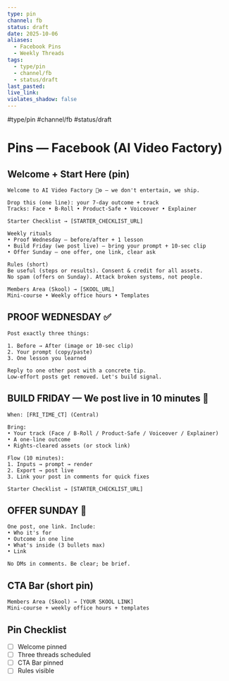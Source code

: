 ```yaml
---
type: pin
channel: fb
status: draft
date: 2025-10-06
aliases:
  - Facebook Pins
  - Weekly Threads
tags:
  - type/pin
  - channel/fb
  - status/draft
last_pasted:
live_link:
violates_shadow: false
---
```


#type/pin #channel/fb #status/draft

# Pins — Facebook (AI Video Factory)

## Welcome + Start Here (pin)

```
Welcome to AI Video Factory 🎥⚙️ — we don't entertain, we ship.

Drop this (one line): your 7-day outcome + track
Tracks: Face • B-Roll • Product-Safe • Voiceover • Explainer

Starter Checklist → [STARTER_CHECKLIST_URL]

Weekly rituals
• Proof Wednesday — before/after + 1 lesson
• Build Friday (we post live) — bring your prompt + 10-sec clip
• Offer Sunday — one offer, one link, clear ask

Rules (short)
Be useful (steps or results). Consent & credit for all assets.
No spam (offers on Sunday). Attack broken systems, not people.

Members Area (Skool) → [SKOOL_URL]
Mini-course • Weekly office hours • Templates
```

## PROOF WEDNESDAY ✅

```
Post exactly three things:

1. Before → After (image or 10-sec clip)
2. Your prompt (copy/paste)
3. One lesson you learned

Reply to one other post with a concrete tip.
Low-effort posts get removed. Let's build signal.
```

## BUILD FRIDAY — We post live in 10 minutes 🚀

```
When: [FRI_TIME_CT] (Central)

Bring:
• Your track (Face / B-Roll / Product-Safe / Voiceover / Explainer)
• A one-line outcome
• Rights-cleared assets (or stock link)

Flow (10 minutes):
1. Inputs → prompt → render
2. Export → post live
3. Link your post in comments for quick fixes

Starter Checklist → [STARTER_CHECKLIST_URL]
```

## OFFER SUNDAY 🧰

```
One post, one link. Include:
• Who it's for
• Outcome in one line
• What's inside (3 bullets max)
• Link

No DMs in comments. Be clear; be brief.
```

## CTA Bar (short pin)

```
Members Area (Skool) → [YOUR SKOOL LINK]
Mini-course + weekly office hours + templates
```

## Pin Checklist

- [ ] Welcome pinned
- [ ] Three threads scheduled
- [ ] CTA Bar pinned
- [ ] Rules visible

